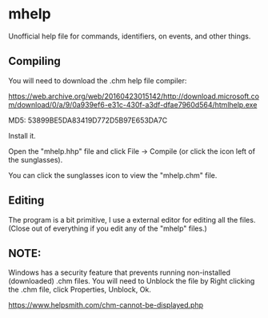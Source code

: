# mhelp

Unofficial help file for commands, identifiers, on events, and other things.



## Compiling

You will need to download the .chm help file compiler:

https://web.archive.org/web/20160423015142/http://download.microsoft.com/download/0/a/9/0a939ef6-e31c-430f-a3df-dfae7960d564/htmlhelp.exe

MD5: 53899BE5DA83419D772D5B97E653DA7C


Install it.


Open the "mhelp.hhp" file and click File -> Compile (or click the icon left of the sunglasses).

You can click the sunglasses icon to view the "mhelp.chm" file.


## Editing

The program is a bit primitive, I use a external editor for editing all the files. (Close out of everything if you edit any of the "mhelp" files.)



## NOTE:

Windows has a security feature that prevents running non-installed (downloaded) .chm files. You will need to Unblock the file by Right clicking the .chm file, click Properties, Unblock, Ok.

https://www.helpsmith.com/chm-cannot-be-displayed.php


